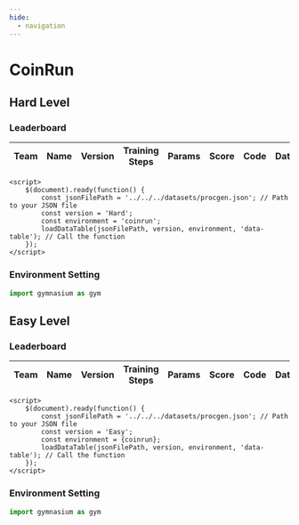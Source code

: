 ```yaml
---
hide:
  - navigation
---
```



# **CoinRun**
## **Hard Level**
### Leaderboard
<div>
    <script src="https://code.jquery.com/jquery-3.7.0.min.js"></script>
    <table id="data-table" class="display" style="width:100%">
        <thead>
            <tr>
                <th>Team</th>
                <th>Name</th>
                <th>Version</th>
                <th>Training Steps</th>
                <th>Params</th>
                <th>Score</th>
                <th>Code</th>
                <th>Date</th>
            </tr>
        </thead>
        <tbody>
        </tbody>
    </table>

    <script>
        $(document).ready(function() {
            const jsonFilePath = '../../../datasets/procgen.json'; // Path to your JSON file
            const version = 'Hard';
            const environment = 'coinrun';
            loadDataTable(jsonFilePath, version, environment, 'data-table'); // Call the function
        });
    </script>
</div>

### Environment Setting
``` py
import gymnasium as gym
```

## **Easy Level**
### Leaderboard
<div>
    <script src="https://code.jquery.com/jquery-3.7.0.min.js"></script>
    <table id="data-table" class="display" style="width:100%">
        <thead>
            <tr>
                <th>Team</th>
                <th>Name</th>
                <th>Version</th>
                <th>Training Steps</th>
                <th>Params</th>
                <th>Score</th>
                <th>Code</th>
                <th>Date</th>
            </tr>
        </thead>
        <tbody>
        </tbody>
    </table>

    <script>
        $(document).ready(function() {
            const jsonFilePath = '../../../datasets/procgen.json'; // Path to your JSON file
            const version = 'Easy';
            const environment = {coinrun};
            loadDataTable(jsonFilePath, version, environment, 'data-table'); // Call the function
        });
    </script>
</div>

### Environment Setting
``` py
import gymnasium as gym
```
